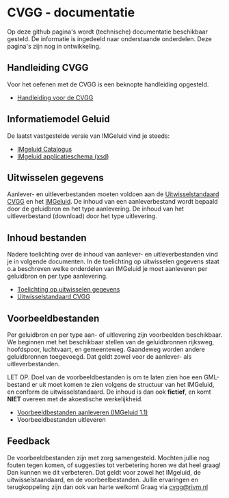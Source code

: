 # CVGG - documentatie
Op deze github pagina's wordt (technische) documentatie beschikbaar gesteld. De informatie is ingedeeld naar onderstaande onderdelen. Deze pagina's zijn nog in ontwikkeling. 

## Handleiding CVGG
Voor het oefenen met de CVGG is een beknopte handleiding opgesteld.
- [Handleiding voor de CVGG](https://github.com/rivm-syso/CVGG/blob/main/documenten/Handleiding%20voor%20de%20CVGG%20v0.8.1.pdf "Handleiding voor de CVGG")

## Informatiemodel Geluid
De laatst vastgestelde versie van IMGeluid vind je steeds:
- [IMgeluid Catalogus](https://docs.geostandaarden.nl/cvgg/img/ "IMgeluid Catalogus")
- [IMgeluid applicatieschema (xsd)](https://register.geostandaarden.nl/?url=img/index.html "IMgeluid applicatieschema (xsd)")

## Uitwisselen gegevens
Aanlever- en uitleverbestanden moeten voldoen aan de [Uitwisselstandaard CVGG](https://github.com/rivm-syso/CVGG/blob/main/documenten/Uitwisselstandaard%20Centrale%20Voorziening%20Geluidgegevens%200.5.pdf "[Uitwisselstandaard CVGG]") en het [IMGeluid](https://docs.geostandaarden.nl/cvgg/img/ "IMGeluid"). De inhoud van een aanleverbestand wordt bepaald door de geluidbron en het type aanlevering. De inhoud van het uitleverbestand (download) door het type uitlevering. 

## Inhoud bestanden
Nadere toelichting over de inhoud van aanlever- en uitleverbestanden vind je in volgende documenten. In de toelichting op uitwisselen gegevens staat o.a beschreven welke onderdelen van IMGeluid je moet aanleveren per geluidbron en per type aanlevering.

- [Toelichting op uitwisselen gegevens](https://github.com/rivm-syso/CVGG/blob/main/documenten/Toelichting%20op%20uitwisselen%20gegevens%20v.0.3.pdf "Toelichting op uitwisselen gegevens")
- [Uitwisselstandaard CVGG](https://github.com/rivm-syso/CVGG/blob/main/documenten/Uitwisselstandaard%20Centrale%20Voorziening%20Geluidgegevens%200.5.pdf "[Uitwisselstandaard CVGG]")

## Voorbeeldbestanden
Per geluidbron en per type aan- of uitlevering zijn voorbeelden beschikbaar. We beginnen met het beschikbaar stellen van de geluidbronnen rijksweg, hoofdspoor, luchtvaart, en gemeenteweg. Gaandeweg worden andere geluidbronnen toegevoegd. Dat geldt zowel voor de aanlever- als uitleverbestanden.

LET OP. Doel van de voorbeeldbestanden is om te laten zien hoe een GML-bestand er uit moet komen te zien volgens de structuur van het IMGeluid, en conform de uitwisselstandaard. De inhoud is dan ook **fictief**, en komt **NIET** overeen met de akoestische werkelijkheid.

- [Voorbeeldbestanden aanleveren (IMGeluid 1.1)](https://github.com/rivm-syso/CVGG/blob/main/voorbeeldbestanden/IMGeluid%201.1 "Voorbeeldbestanden aanleveren (IMGeluid 1.1)")
- Voorbeeldbestanden uitleveren

## Feedback
De voorbeeldbestanden zijn met zorg samengesteld. Mochten jullie nog fouten tegen komen, of suggesties tot verbetering horen we dat heel graag! Dan kunnen we dit verbeteren. Dat geldt voor zowel het IMgeluid, de uitwisselstaandaard, en de voorbeelbestanden. Jullie ervaringen en terugkoppeling zijn dan ook van harte welkom! Graag via cvgg@rivm.nl
